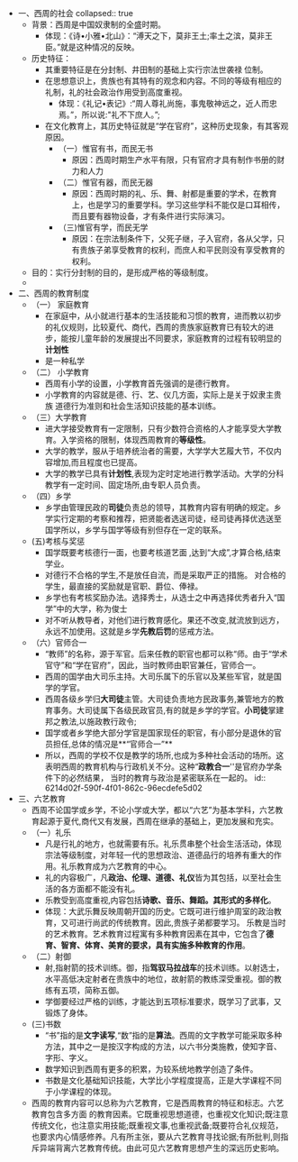 - 一、西周的社会
  collapsed:: true
	- 背景：西周是中国奴隶制的全盛时期。
		- 体现：《诗•小雅•北山》：“溥天之下，莫非王土;率土之滨，莫非王臣。”就是这种情况的反映。
	- 历史特征：
		- 其重要特征是在分封制、井田制的基础上实行宗法世袭禄
		  位制。
		- 在思想意识上，贵族也有其特有的观念和内容。不同的等级有相应的礼制，礼的社会政治作用受到高度重视。
			- 体现：《礼记•表记》:“周人尊礼尚施，事鬼敬神远之，近人而忠焉。”，所以说:"礼不下庶人。”;
		- 在文化教育上，其历史特征就是“学在官府”，这种历史现象，有其客观原因。
			- （一）惟官有书，而民无书
				- 原因：西周时期生产水平有限，只有官府才具有制作书册的财力和人力
			- （二）惟官有器，而民无器
				- 原因：西周时期的礼、乐、舞、射都是重要的学术，在教育上，也是学习的重要学科。学习这些学科不能仅是口耳相传，而且要有器物设备，才有条件进行实际演习。
			- （三)惟官有学，而民无学
				- 原因：在宗法制条件下，父死子继，子入官府，各从父学，只有贵族子弟享受教育的权利，而庶人和平民则没有享受教育的权利。
	- 目的：实行分封制的目的，是形成严格的等级制度。
	-
- 二、西周的教育制度
	- （一） 家庭教育
		- 在家庭中，从小就进行基本的生活技能和习惯的教育，进而教以初步的礼仪规则，比较夏代、商代，西周的贵族家庭教育已有较大的进步，能按儿童年龄的发展提出不同要求，家庭教育的过程有较明显的**计划性**
		- 是一种私学
	- （二） 小学教育
		- 西周有小学的设置，小学教育首先强调的是德行教育。
		- 小学教育的内容就是德、行、艺、仪几方面，实际上是关于奴隶主贵族
		  道德行为准则和社会生活知识技能的基本训练。
	- （三）大学教育
		- 进大学接受教育有一定限制，只有少数符合资格的人才能享受大学教育。入学资格的限制，体现西周教育的**等级性**。
		- 大学的教学，服从于培养统治者的需要，大学学大艺履大节，不仅内容增加,而且程度也已提高。
		- 大学的教学已具有**计划性**,表现为定时定地进行教学活动。大学的分科教学有一定时间、固定场所,由专职人员负责。
	- （四）乡学
		- 乡学由管理民政的**司徒**负责总的领导，其教育内容有明确的规定。乡学实行定期的考察和推荐，把贤能者选送司徒，经司徒再择优选送至国学所以，乡学与国学等级有别但存在一定的联系。
	- (五)考核与奖惩
		- 国学既要考核德行一面，也要考核道艺面 ,达到“大成”,才算合格,结束学业。
		- 对德行不合格的学生,不是放任自流，而是采取严正的措施。
		  对合格的学生，最直接的奖励就是官职、爵位、俸禄。
		- 乡学也有考核奖励办法。选择秀士，从选士之中再选择优秀者升入“国学”中的大学，称为俊士
		- 对不听从教导者，对他们进行教育感化。果还不改变,就流放到远方，永远不加使用。这就是乡学**先教后罚**的惩戒方法。
	- （六）官师合一
		- “教师”的名称，源于军官。后来任教的职官也都可以称“师。由于“学术官守”和“学在官府”，因此，当时教师由职官兼任，官师合一。
		- 西周的国学由大司乐主持。大司乐属下的乐官以及某些军官，就是国学的学官。
		- 西周各级乡学归**大司徒**主管。大司徒负责地方民政事务,兼管地方的教育事务。大司徒属下各级民政官员,有的就是乡学的学官。**小司徒**掌建邦之教法,以施政教行政令;
		- 国学或者乡学绝大部分学官是国家现任的职官，有小部分是退休的官员担任,总体的情况是**“官师合一”**
		- 所以，西周的学校不仅是教学的场所,也成为多种社会活动的场所。这表明西周的教育机构与行政机关不分。这种“**政教合一**''是官府办学条件下的必然结果， 当时的教育与政治是紧密联系在一起的。
		  id:: 6214d02f-590f-4f01-862c-96ecdefe5d02
- 三、六艺教育
	- 西周不论国学或乡学，不论小学或大学，都以“六艺”为基本学科，六艺教育起源于夏代,商代又有发展，西周在继承的基础上，更加发展和充实。
	- （一）礼乐
		- 凡是行礼的地方，也就需要有乐。礼乐贯串整个社会生活活动，体现宗法等级制度，对年轻一代的思想政治、道德品行的培养有重大的作用。礼乐教育成为六艺教育的中心。
		- 礼的内容极广，凡**政治、伦理、道德、礼仪**皆为其包括，以至社会生活的各方面都不能没有礼。
		- 乐教受到高度重视,内容包括**诗歌、音乐、舞蹈。其形式的多样化**。
		- 体现：大武乐舞反映周朝开国的历史。它既可进行维护周室的政治教育，又可进行尚武的传统教育。因此,贵族子弟都要学习。
		  乐教是当时的艺术教育。艺术教育过程寓有多种教育因素在其中，它包含了**德育、智育、体育、美育的要求，具有实施多种教育的作用**。
	- （二）射御
		- 射,指射箭的技术训练。御，指**驾驭马拉战车**的技术训练。以射选士，水平高低决定射者在贵族中的地位，故射箭的教练深受重视。御的教练有五项，简称五御。
		- 学御要经过严格的训练，才能达到五项标准要求，既学习了武事，又锻炼了身体。
	- (三)书数
		- “书”指的是**文字读写**,“数”指的是**算法**。西周的文字教学可能采取多种方法，其中之一是按汉字构成的方法，以六书分类施教，使知字音、字形、字义。
		- 数学知识到西周有更多的积累，为较系统地教学创造了条件。
		- 书数是文化基础知识技能，大学比小学程度提高，正是大学课程不同于小学课程的体现。
	- 西周的教育内容可以总称为六艺教育，它是西周教育的特征和标志。六艺教育包含多方面
	  的教育因素。它既重视思想道德，也重视文化知识;既注意传统文化，也注意实用技能;既重视文事,也重视武备;既要符合礼仪规范，也要求内心情感修养。凡有所主张，要从六艺教育寻找论据;有所批判,则指斥异端背离六艺教育传统。由此可见六艺教育思想产生的深远历史影响。